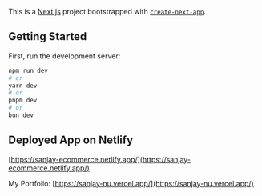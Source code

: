 This is a [Next.js](https://nextjs.org/) project bootstrapped with [`create-next-app`](https://github.com/vercel/next.js/tree/canary/packages/create-next-app).

## Getting Started

First, run the development server:

```bash
npm run dev
# or
yarn dev
# or
pnpm dev
# or
bun dev
```
## Deployed App on Netlify
[https://sanjay-ecommerce.netlify.app/](https://sanjay-ecommerce.netlify.app/)

My Portfolio: [https://sanjay-nu.vercel.app/](https://sanjay-nu.vercel.app/)
